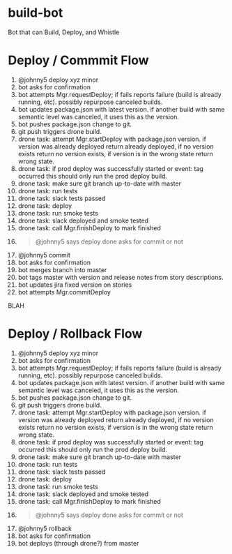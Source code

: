 # build-bot
Bot that can Build, Deploy, and Whistle


# Deploy / Commmit Flow
1. @johnny5 deploy xyz minor
2. bot asks for confirmation
3. bot attempts Mgr.requestDeploy; if fails reports failure (build is already running, etc).  possibly repurpose canceled builds.
4. bot updates package.json with latest version.  if another build with same semantic level was canceled, it uses this as the version.
5. bot pushes package.json change to git.
6. git push triggers drone build.
7. drone task: attempt Mgr.startDeploy with package.json version.  if version was already deployed return already deployed, if no version exists return no version exists, if version is in the wrong state return wrong state.
8. drone task: if prod deploy was successfully started or event: tag occurred this should only run the prod deploy build.
9. drone task: make sure git branch up-to-date with master
10. drone task: run tests
12. drone task: slack tests passed
13. drone task: deploy
14. drone task: run smoke tests
15. drone task: slack deployed and smoke tested
17. drone task: call Mgr.finishDeploy to mark finished
18. > @johnny5 says deploy done asks for commit or not
19. @johnny5 commit
20. bot asks for confirmation
21. bot merges branch into master
22. bot tags master with version and release notes from story descriptions.
23. bot updates jira fixed version on stories
24. bot attempts Mgr.commitDeploy

BLAH

# Deploy / Rollback Flow
1. @johnny5 deploy xyz minor
2. bot asks for confirmation
3. bot attempts Mgr.requestDeploy; if fails reports failure (build is already running, etc).  possibly repurpose canceled builds.
4. bot updates package.json with latest version.  if another build with same semantic level was canceled, it uses this as the version.
5. bot pushes package.json change to git.
6. git push triggers drone build.
7. drone task: attempt Mgr.startDeploy with package.json version.  if version was already deployed return already deployed, if no version exists return no version exists, if version is in the wrong state return wrong state.
8. drone task: if prod deploy was successfully started or event: tag occurred this should only run the prod deploy build.
9. drone task: make sure git branch up-to-date with master
10. drone task: run tests
12. drone task: slack tests passed
13. drone task: deploy
14. drone task: run smoke tests
15. drone task: slack deployed and smoke tested
17. drone task: call Mgr.finishDeploy to mark finished
18. > @johnny5 says deploy done asks for commit or not
19. @johnny5 rollback
20. bot asks for confirmation
21. bot deploys (through drone?) from master
